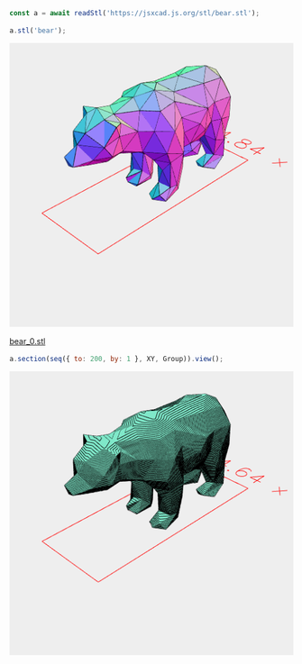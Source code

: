 ```JavaScript
const a = await readStl('https://jsxcad.js.org/stl/bear.stl');
```

```JavaScript
a.stl('bear');
```

![Image](bear.md.0.png)

[bear_0.stl](bear.bear_0.stl)

```JavaScript
a.section(seq({ to: 200, by: 1 }, XY, Group)).view();
```

![Image](bear.md.1.png)
